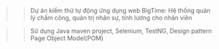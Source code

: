 >>Dự án kiểm thử tự động ứng dụng web BigTime: Hệ thống quản lý chấm công, quản trị nhân sự, tính lương cho nhân viên

>>Sử dụng Java maven project, Selenium, TestNG, Design pattern Page Object Model(POM)
